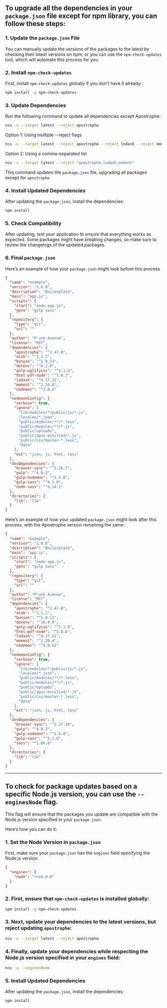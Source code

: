 ## To upgrade all the dependencies in your `package.json` file except for npm library, you can follow these steps:

### 1. **Update the `package.json` File**

You can manually update the versions of the packages to the latest by checking their latest versions on npm, or you can use the `npm-check-updates` tool, which will automate this process for you.

### 2. **Install `npm-check-updates`**

First, install `npm-check-updates` globally if you don't have it already:

```bash
npm install -g npm-check-updates
```

### 3. **Update Dependencies**

Run the following command to update all dependencies except Apostrophe:

```bash
ncu -u --target latest --reject apostrophe
```

Option 1: Using multiple --reject flags

```bash
ncu -u --target latest --reject apostrophe --reject lodash --reject moment
```
Option 2: Using a comma-separated list

```bash
ncu -u --target latest --reject "apostrophe,lodash,moment"
```

This command updates the `package.json` file, upgrading all packages except for `apostrophe`.

### 4. **Install Updated Dependencies**

After updating the `package.json`, install the dependencies:

```bash
npm install
```

### 5. **Check Compatibility**

After updating, test your application to ensure that everything works as expected. Some packages might have breaking changes, so make sure to review the changelogs of the updated packages.

### 6. **Final `package.json`**
Here’s an example of how your `package.json` might look before this process

```json
{
  "name": "example",
  "version": "2.0.0",
  "description": "Boilerplate",
  "main": "app.js",
  "scripts": {
    "start": "node app.js",
    "gens": "gulp sass"
  },
  "repository": {
    "type": "git",
    "url": ""
  },
  "author": "P'unk Avenue",
  "license": "MIT",
  "dependencies": {
    "apostrophe": "^2.47.0",
    "atob": "^2.1.2",
    "bunyan": "^1.8.13",
    "dotenv": "^8.2.0",
    "gulp-uglifycss": "^1.1.0",
    "html-pdf-node": "^1.0.7",
    "lodash": "^4.17.21",
    "moment": "^2.24.0",
    "nodemon": "^2.0.4"
  },
  "nodemonConfig": {
    "verbose": true,
    "ignore": [
      "lib/modules/*/public/js/*.js",
      "locales/*.json",
      "public/modules/**/*.less",
      "public/modules/**/*.js",
      "public/uploads",
      "public/apos-minified/*.js",
      "public/css/master-*.less",
      "data"
    ],
    "ext": "json, js, html, less"
  },
  "devDependencies": {
    "browser-sync": "^2.26.7",
    "gulp": "^4.0.2",
    "gulp-nodemon": "^2.5.0",
    "gulp-sass": "^4.1.0",
    "node-sass": "^4.14.1"
  },
  "directories": {
    "lib": "lib"
  }
}

```

Here’s an example of how your updated `package.json` might look after this process, with the Apostrophe version remaining the same:

```json
{
  "name": "example",
  "version": "2.0.0",
  "description": "Boilerplate",
  "main": "app.js",
  "scripts": {
    "start": "node app.js",
    "gens": "gulp sass"
  },
  "repository": {
    "type": "git",
    "url": ""
  },
  "author": "P'unk Avenue",
  "license": "MIT",
  "dependencies": {
    "apostrophe": "^2.47.0",
    "atob": "^2.1.2",
    "bunyan": "^1.8.13",
    "dotenv": "^16.0.0",
    "gulp-uglifycss": "^1.1.0",
    "html-pdf-node": "^1.0.8",
    "lodash": "^4.17.21",
    "moment": "^2.29.4",
    "nodemon": "^2.0.22"
  },
  "nodemonConfig": {
    "verbose": true,
    "ignore": [
      "lib/modules/*/public/js/*.js",
      "locales/*.json",
      "public/modules/**/*.less",
      "public/modules/**/*.js",
      "public/uploads",
      "public/apos-minified/*.js",
      "public/css/master-*.less",
      "data"
    ],
    "ext": "json, js, html, less"
  },
  "devDependencies": {
    "browser-sync": "^2.27.10",
    "gulp": "^4.0.2",
    "gulp-nodemon": "^2.5.0",
    "gulp-sass": "^5.1.0",
    "sass": "^1.66.0"
  },
  "directories": {
    "lib": "lib"
  }
}
```

---

## To check for package updates based on a specific Node.js version, you can use the `--enginesNode` flag.
This flag will ensure that the packages you update are compatible with the Node.js version specified in your `package.json`.

Here’s how you can do it:

### 1. **Set the Node Version in `package.json`**

First, make sure your `package.json` has the `engines` field specifying the Node.js version:

```json
{
  "engines": {
    "node": ">=14.0.0"
  }
}
```

###  2. First, ensure that `npm-check-updates` is installed globally:
   ```bash
   npm install -g npm-check-updates
   ```

###  3. Next, update your dependencies to the latest versions, but reject updating `apostrophe`:
   ```bash
   ncu -u --target latest --reject apostrophe
   ```

### 4. Finally, update your dependencies while respecting the Node.js version specified in your `engines` field:
   ```bash
   ncu -u --enginesNode
   ```

### 5. Install Updated Dependencies

After updating the `package.json`, install the dependencies:

```bash
npm install
```
